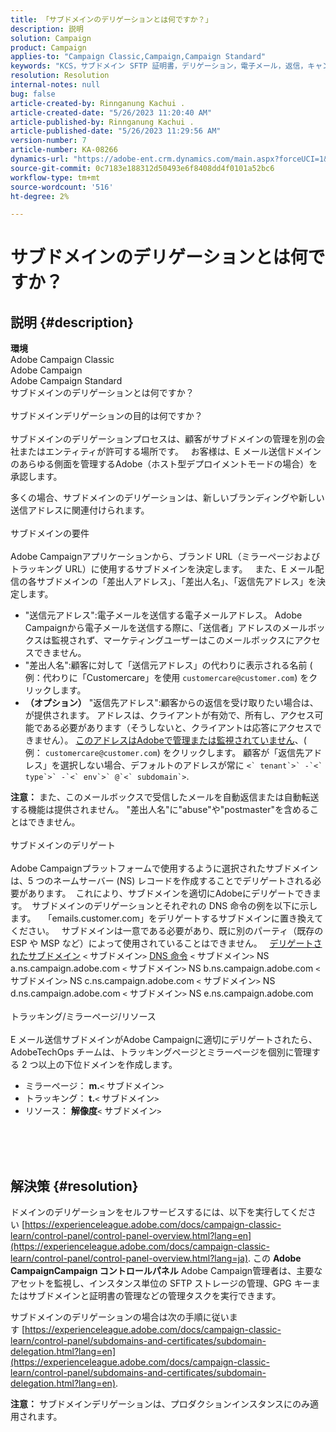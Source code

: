 ```yaml
---
title: 「サブドメインのデリゲーションとは何ですか？」
description: 説明
solution: Campaign
product: Campaign
applies-to: "Campaign Classic,Campaign,Campaign Standard"
keywords: "KCS，サブドメイン SFTP 証明書，デリゲーション，電子メール，返信，キャンペーン"
resolution: Resolution
internal-notes: null
bug: false
article-created-by: Rinnganung Kachui .
article-created-date: "5/26/2023 11:20:40 AM"
article-published-by: Rinnganung Kachui .
article-published-date: "5/26/2023 11:29:56 AM"
version-number: 7
article-number: KA-08266
dynamics-url: "https://adobe-ent.crm.dynamics.com/main.aspx?forceUCI=1&pagetype=entityrecord&etn=knowledgearticle&id=c99d6e52-b7fb-ed11-8849-6045bd006c82"
source-git-commit: 0c7183e188312d50493e6f8408dd4f0101a52bc6
workflow-type: tm+mt
source-wordcount: '516'
ht-degree: 2%

---
```


# サブドメインのデリゲーションとは何ですか？

## 説明 {#description}

<b>環境</b>
<br>Adobe Campaign Classic
<br>Adobe Campaign
<br>Adobe Campaign Standard
<br>サブドメインのデリゲーションとは何ですか？<br><br>サブドメインデリゲーションの目的は何ですか？<br><br>
サブドメインのデリゲーションプロセスは、顧客がサブドメインの管理を別の会社またはエンティティが許可する場所です。  
お客様は、E メール送信ドメインのあらゆる側面を管理するAdobe（ホスト型デプロイメントモードの場合）を承認します。

多くの場合、サブドメインのデリゲーションは、新しいブランディングや新しい送信アドレスに関連付けられます。
<br><br>サブドメインの要件<br><br>
Adobe Campaignアプリケーションから、ブランド URL（ミラーページおよびトラッキング URL）に使用するサブドメインを決定します。  
また、E メール配信の各サブドメインの「差出人アドレス」、「差出人名」、「返信先アドレス」を決定します。

- &quot;送信元アドレス&quot;:電子メールを送信する電子メールアドレス。 Adobe Campaignから電子メールを送信する際に、「送信者」アドレスのメールボックスは監視されず、マーケティングユーザーはこのメールボックスにアクセスできません。
- &quot;差出人名&quot;:顧客に対して「送信元アドレス」の代わりに表示される名前 ( 例：代わりに「Customercare」を使用 `customercare@customer.com`) をクリックします。
- <b>（オプション）</b> &quot;返信先アドレス&quot;:顧客からの返信を受け取りたい場合は、が提供されます。 アドレスは、クライアントが有効で、所有し、アクセス可能である必要があります（そうしないと、クライアントは応答にアクセスできません）。 <u>このアドレスはAdobeで管理または監視されていません</u>、( 例： `customercare@customer.com`) をクリックします。 顧客が「返信先アドレス」を選択しない場合、デフォルトのアドレスが常に ``<` tenant`>` -`<` type`>` -`<` env`>` @`<` subdomain`>``.


<b>注意：</b> また、このメールボックスで受信したメールを自動返信または自動転送する機能は提供されません。 &quot;差出人名&quot;に&quot;abuse&quot;や&quot;postmaster&quot;を含めることはできません。
<br><br>サブドメインのデリゲート<br><br>
Adobe Campaignプラットフォームで使用するように選択されたサブドメインは、5 つのネームサーバー (NS) レコードを作成することでデリゲートされる必要があります。 
これにより、サブドメインを適切にAdobeにデリゲートできます。  サブドメインのデリゲーションとそれぞれの DNS 命令の例を以下に示します。  
「emails.customer.com」をデリゲートするサブドメインに置き換えてください。  
サブドメインは一意である必要があり、既に別のパーティ（既存の ESP や MSP など）によって使用されていることはできません。
 
<u>デリゲートされたサブドメイン</u>
`<` サブドメイン`>`
<u>DNS 命令</u>
`<` サブドメイン`>`  NS a.ns.campaign.adobe.com
`<` サブドメイン`>`  NS b.ns.campaign.adobe.com
`<` サブドメイン`>`  NS c.ns.campaign.adobe.com
`<` サブドメイン`>`  NS d.ns.campaign.adobe.com
`<` サブドメイン`>`  NS e.ns.campaign.adobe.com
<br><br>トラッキング/ミラーページ/リソース<br><br>
E メール送信サブドメインがAdobe Campaignに適切にデリゲートされたら、AdobeTechOps チームは、トラッキングページとミラーページを個別に管理する 2 つ以上の下位ドメインを作成します。

- ミラーページ： <b>m.</b>`<` サブドメイン`>`
- トラッキング： <b>t.</b>`<` サブドメイン`>`
- リソース： <b>解像度</b>`<` サブドメイン`>`

<br><br> <br>

## 解決策 {#resolution}


ドメインのデリゲーションをセルフサービスするには、以下を実行してください [https://experienceleague.adobe.com/docs/campaign-classic-learn/control-panel/control-panel-overview.html?lang=en](https://experienceleague.adobe.com/docs/campaign-classic-learn/control-panel/control-panel-overview.html?lang=ja).
この <b>Adobe CampaignCampaign コントロールパネル</b> Adobe Campaign管理者は、主要なアセットを監視し、インスタンス単位の SFTP ストレージの管理、GPG キーまたはサブドメインと証明書の管理などの管理タスクを実行できます。

サブドメインのデリゲーションの場合は次の手順に従います [https://experienceleague.adobe.com/docs/campaign-classic-learn/control-panel/subdomains-and-certificates/subdomain-delegation.html?lang=en](https://experienceleague.adobe.com/docs/campaign-classic-learn/control-panel/subdomains-and-certificates/subdomain-delegation.html?lang=en).

<b>注意：</b> サブドメインデリゲーションは、プロダクションインスタンスにのみ適用されます。
